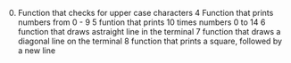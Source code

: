 0. Function that checks for upper case characters
4 Function that prints numbers from 0 - 9
5 funtion that prints 10 times numbers 0 to 14
6 function that draws astraight line in the terminal
7 function that draws a diagonal line on the terminal
8 function that prints a square, followed by a new line
